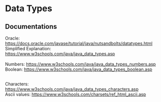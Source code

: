 # Data Types
## Documentations
Oracle: https://docs.oracle.com/javase/tutorial/java/nutsandbolts/datatypes.html </br>
Simplified Explanation: https://www.w3schools.com/java/java_data_types.asp </br> </br>
Numbers: https://www.w3schools.com/java/java_data_types_numbers.asp </br>
Boolean: https://www.w3schools.com/java/java_data_types_boolean.asp </br> </br>

Characters: https://www.w3schools.com/java/java_data_types_characters.asp </br>
Ascii values: https://www.w3schools.com/charsets/ref_html_ascii.asp
